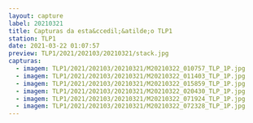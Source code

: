 ```yaml
---
layout: capture
label: 20210321
title: Capturas da esta&ccedil;&atilde;o TLP1
station: TLP1
date: 2021-03-22 01:07:57
preview: TLP1/2021/202103/20210321/stack.jpg
capturas:
  - imagem: TLP1/2021/202103/20210321/M20210322_010757_TLP_1P.jpg
  - imagem: TLP1/2021/202103/20210321/M20210322_011403_TLP_1P.jpg
  - imagem: TLP1/2021/202103/20210321/M20210322_015859_TLP_1P.jpg
  - imagem: TLP1/2021/202103/20210321/M20210322_020430_TLP_1P.jpg
  - imagem: TLP1/2021/202103/20210321/M20210322_071924_TLP_1P.jpg
  - imagem: TLP1/2021/202103/20210321/M20210322_072328_TLP_1P.jpg
---
```

